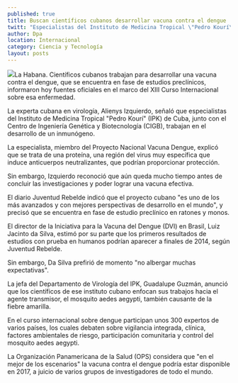 ```yaml
---
published: true
title: Buscan científicos cubanos desarrollar vacuna contra el dengue
twitt: "Especialistas del Instituto de Medicina Tropical \"Pedro Kourí\" (IPK) de Cuba, junto con el Centro de Ingeniería Genética y Biotecnología (CIGB), trabajan en el desarrollo de un inmunógeno."
author: Dpa
location: Internacional
category: Ciencia y Tecnología
layout: posts
---
```


![](http://i.imgur.com/dsQrvSTm.jpg)La Habana. Científicos cubanos trabajan para desarrollar una vacuna contra el dengue, que se encuentra en fase de estudios preclínicos, informaron hoy fuentes oficiales en el marco del XIII Curso Internacional sobre esa enfermedad.

La experta cubana en virología, Alienys Izquierdo, señaló que especialistas del Instituto de Medicina Tropical "Pedro Kourí" (IPK) de Cuba, junto con el Centro de Ingeniería Genética y Biotecnología (CIGB), trabajan en el desarrollo de un inmunógeno.

La especialista, miembro del Proyecto Nacional Vacuna Dengue, explicó que se trata de una proteína, una región del virus muy específica que induce anticuerpos neutralizantes, que podrían proporcionar protección.

Sin embargo, Izquierdo reconoció que aún queda mucho tiempo antes de concluir las investigaciones y poder lograr una vacuna efectiva.

El diario Juventud Rebelde indicó que el proyecto cubano "es uno de los más avanzados y con mejores perspectivas de desarrollo en el mundo", y precisó que se encuentra en fase de estudio preclínico en ratones y monos.

El director de la Iniciativa para la Vacuna del Dengue (DVI) en Brasil, Luiz Jacinto da Silva, estimó por su parte que los primeros resultados de estudios con prueba en humanos podrían aparecer a finales de 2014, según Juventud Rebelde.

Sin embargo, Da Silva prefirió de momento "no albergar muchas expectativas".

La jefa del Departamento de Virología del IPK, Guadalupe Guzmán, anunció que los científicos de ese instituto cubano enfocan sus trabajos hacia el agente transmisor, el mosquito aedes aegypti, también causante de la fiebre amarilla.

En el curso internacional sobre dengue participan unos 300 expertos de varios países, los cuales debaten sobre vigilancia integrada, clínica, factores ambientales de riesgo, participación comunitaria y control del mosquito aedes aegypti.

La Organización Panamericana de la Salud (OPS) considera que "en el mejor de los escenarios" la vacuna contra el dengue podría estar disponible en 2017, a juicio de varios grupos de investigadores de todo el mundo.
